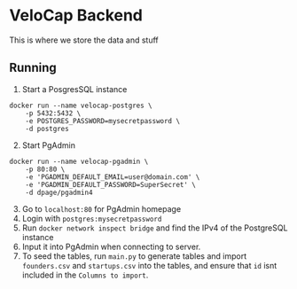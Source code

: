 # VeloCap Backend

This is where we store the data and stuff

## Running

1. Start a PosgresSQL instance
```
docker run --name velocap-postgres \
    -p 5432:5432 \
    -e POSTGRES_PASSWORD=mysecretpassword \
    -d postgres
```

2. Start PgAdmin
```
docker run --name velocap-pgadmin \
    -p 80:80 \
    -e 'PGADMIN_DEFAULT_EMAIL=user@domain.com' \
    -e 'PGADMIN_DEFAULT_PASSWORD=SuperSecret' \
    -d dpage/pgadmin4
```

3. Go to `localhost:80` for PgAdmin homepage
4. Login with `postgres:mysecretpassword`
5. Run `docker network inspect bridge` and find the IPv4 of the PostgreSQL instance
6. Input it into PgAdmin when connecting to server.
7. To seed the tables, run `main.py` to generate tables and import `founders.csv` and `startups.csv` into the tables, and ensure that `id` isnt included in the `Columns to import`.